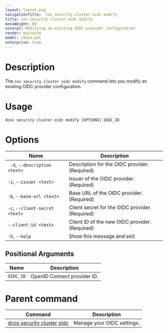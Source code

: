 ```yaml
---
layout: layout.pug
navigationTitle:  cos security cluster oidc modify
title: cos security cluster oidc modify
menuWeight: 60
excerpt: Modifying an existing OIDC provider configuration
render: mustache
model: /data.yml
enterprise: true
---
```


# Description

The `cos security cluster oidc modify` command lets you modify an existing OIDC provider configuration.

# Usage

```
dcos security cluster oidc modify [OPTIONS] OIDC_ID
```

# Options


| Name | Description |
|--------------|-----------------|
|  ` -d`, `--description <text>` |    Description for the OIDC provider.  (Required)|
| `-i`, `--issuer <text>` |         Issuer of the OIDC provider.  (Required) |
|  `-b`, `--base-url <text>` |       Base URL of the OIDC provider.  (Required)|
|  `-c`, `--client-secret <text>` |  Client secret for the OIDC provider.  (Required)|
|  `--client-id <text>` |          Client ID of the new OIDC provider.  (Required) |
|  `-h`, `--help` |                Show this message and exit.|


## Positional Arguments

| Name | Description |
|--------|------------------|
| `OIDC_ID` | OpenID Connect provider ID. |

# Parent command

| Command | Description |
|---------|-------------|
| [dcos security cluster oidc](/1.13/cli/command-reference/dcos-security/dcos-security-cluster/dcos-security-cluster-oidc/) | Manage your OIDC settings. |
